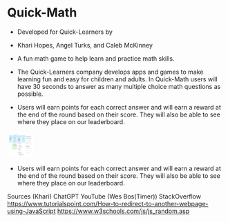 # Quick-Math

- Developed for Quick-Learners by

- Khari Hopes, Angel Turks, and Caleb McKinney

- A fun math game to help learn and practice math skills.

- The Quick-Learners company develops apps and games to make learning fun and easy for children and adults. In Quick-Math users will have 30 seconds to answer as many multiple choice math questions as possible.


- Users will earn points for each correct answer and will earn a reward at the end of the round based on their score. They will also be able to see where they place on our leaderboard.

<img src="images/Quick-Math wireframe.JPG" height="60" width="60" >

- Users will earn points for each correct answer and will earn a reward at the end of the round based on their score. They will also be able to see where they place on our leaderboard.

Sources (Khari)
ChatGPT 
YouTube (Wes Bos(Timer))
StackOverflow
https://www.tutorialspoint.com/How-to-redirect-to-another-webpage-using-JavaScript
https://www.w3schools.com/js/js_random.asp
